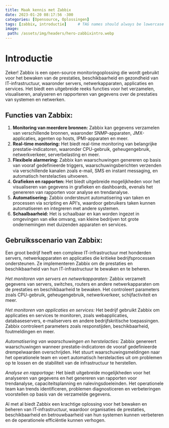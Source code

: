 ```yaml
---
title: Maak kennis met Zabbix
date: 2023-01-20 08:17:56 -300
categories: [Opensource, Oplossingen]
tags: [zabbix, introductie]     # TAG names should always be lowercase
image:
 path: /assets/img/headers/hero-zabbixintro.webp
---
```


# Introductie

Zeker! Zabbix is een open-source monitoringoplossing die wordt gebruikt voor het bewaken van de prestaties, beschikbaarheid en gezondheid van IT-infrastructuur, waaronder servers, netwerkapparaten, applicaties en services. Het biedt een uitgebreide reeks functies voor het verzamelen, visualiseren, analyseren en rapporteren van gegevens over de prestaties van systemen en netwerken.

## **Functies van Zabbix:**

1. **Monitoring van meerdere bronnen:** Zabbix kan gegevens verzamelen van verschillende bronnen, waaronder SNMP-apparaten, JMX-applicaties, agenten op hosts, IPMI-apparaten en meer.
2. **Real-time monitoring:** Het biedt real-time monitoring van belangrijke prestatie-indicatoren, waaronder CPU-gebruik, geheugengebruik, netwerkverkeer, serverbelasting en meer.
3. **Flexibele alarmering:** Zabbix kan waarschuwingen genereren op basis van vooraf gedefinieerde triggers, waarschuwingsberichten verzenden via verschillende kanalen zoals e-mail, SMS en instant messaging, en automatisch herstelacties uitvoeren.
4. **Grafieken en rapporten:** Het biedt uitgebreide mogelijkheden voor het visualiseren van gegevens in grafieken en dashboards, evenals het genereren van rapporten voor analyse en trendanalyse.
5. **Automatisering:** Zabbix ondersteunt automatisering van taken en processen via scripting en API's, waardoor gebruikers taken kunnen automatiseren en integreren met andere systemen.
6. **Schaalbaarheid:** Het is schaalbaar en kan worden ingezet in omgevingen van elke omvang, van kleine bedrijven tot grote ondernemingen met duizenden apparaten en services.

## **Gebruiksscenario van Zabbix:**

Een groot bedrijf heeft een complexe IT-infrastructuur met honderden servers, netwerkapparaten en applicaties die kritieke bedrijfsprocessen ondersteunen. Ze implementeren Zabbix om de prestaties en beschikbaarheid van hun IT-infrastructuur te bewaken en te beheren.

*Het monitoren van servers en netwerkapparaten:* Zabbix verzamelt gegevens van servers, switches, routers en andere netwerkapparaten om de prestaties en beschikbaarheid te bewaken. Het controleert parameters zoals CPU-gebruik, geheugengebruik, netwerkverkeer, schijfactiviteit en meer.

*Het monitoren van applicaties en services:* Het bedrijf gebruikt Zabbix om applicaties en services te monitoren, zoals webapplicaties, databaseservers, e-mailservers en andere bedrijfskritische toepassingen. Zabbix controleert parameters zoals responstijden, beschikbaarheid, foutmeldingen en meer.

*Automatisering van waarschuwingen en herstelacties:* Zabbix genereert waarschuwingen wanneer prestatie-indicatoren de vooraf gedefinieerde drempelwaarden overschrijden. Het stuurt waarschuwingsmeldingen naar het operationele team en voert automatisch herstelacties uit om problemen op te lossen en de stabiliteit van de infrastructuur te herstellen.

*Analyse en rapportage:* Het biedt uitgebreide mogelijkheden voor het analyseren van gegevens en het genereren van rapporten voor trendanalyse, capaciteitsplanning en nalevingsdoeleinden. Het operationele team kan trends identificeren, problemen diagnosticeren en verbeteringen voorstellen op basis van de verzamelde gegevens.

Al met al biedt Zabbix een krachtige oplossing voor het bewaken en beheren van IT-infrastructuur, waardoor organisaties de prestaties, beschikbaarheid en betrouwbaarheid van hun systemen kunnen verbeteren en de operationele efficiëntie kunnen verhogen.